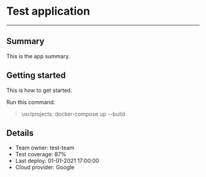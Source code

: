 # Test application

---

## Summary

This is the app summary.

## Getting started

This is how to get started.

Run this command:

> usr/projects: docker-compose up --build

## Details

- Team owner: test-team
- Test coverage: 87%
- Last deploy: 01-01-2021 17:00:00
- Cloud provider: Google

